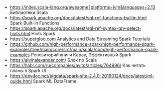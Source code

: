 - https://index.scala-lang.org/awesome?platforms=jvm&languages=2.13 Библиотеки Scala
- https://spark.apache.org/docs/latest/sql-ref-functions-builtin.html Spark Built-In Functions
- https://spark.apache.org/docs/latest/sql-ref-syntax-qry-select-hints.html Hints Spark
- https://supergloo.com Analytics and Data Streaming Spark Tutorials
- https://github.com/high-performance-spark/high-performance-spark-examples/tree/main/core/src/main/scala/com/high-performance-spark-examples Репозиторий книги Карау, Эффективный Spark 
- https://alvinalexander.com/ Блок по Scala
- https://habr.com/ru/companies/avito/articles/764996/ Как читать планы в Spark UI
- https://devdoc.net/bigdata/spark-site-2.4.0-20190124/docs/latest/ml-guide.html Spark ML DataFrame